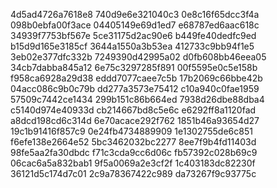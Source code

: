 4d5ad4726a7618e8
740d9e6e321040c3
0e8c16f65dcc3f4a
098b0ebfa00f3ace
04405149e69d1ed7
e68787ed6aac618c
34939f7753bf567e
5ce31175d2ac90e6
b449fe40dedfc9ed
b15d9d165e3185cf
3644a1550a3b53ea
412733c9bb94f1e5
3eb02e377dfc332b
7249390d42995a02
d0fb608bb46eea05
34cb7dabba845a12
6e75c3297285f891
00f5595e0c5e158b
f958ca6928a29d38
eddd7077caee7c5b
17b2069c66bbe42b
04acc086c9b0c79b
dd277a3573e75412
c10a940c0fae1959
57509c7442ce1434
299b151c86b664ed
7938d26dbe88dba4
c5140d974e40933d
cb214667bd8c5e6c
e6292ff8a1120fad
a8dcd198cd6c314d
6e70acace292f762
1851b46a93654d27
19c1b91416f857c9
0e24fb4734889909
1e1302755de6c851
f6efe138e2664e52
5bc3462032bc2277
8ee7f9b4fd11403d
98fe5aa2fa30dbdc
f71c3cda9cc6d06c
fb57392c028b69c9
06cac6a5a832bab1
9f5a0069a2e3cf2f
1c403183dc82230f
36121d5c174d7c01
2c9a78367422c989
da73267f9c93775c
